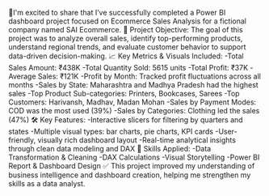 🎉I'm excited to share that I’ve successfully completed a Power BI dashboard project focused on Ecommerce Sales Analysis for a fictional company named SAI Ecommerce.
🧠 Project Objective:
 The goal of this project was to analyze overall sales, identify top-performing products, understand regional trends, and evaluate customer behavior to support data-driven decision-making.
📈 Key Metrics & Visuals Included:
 -Total Sales Amount: ₹438K
 -Total Quantity Sold: 5615 units
 -Total Profit: ₹37K
 -Average Sales: ₹121K
 -Profit by Month: Tracked profit fluctuations across all months
 -Sales by State: Maharashtra and Madhya Pradesh had the highest sales
 -Top Product Sub-categories: Printers, Bookcases, Sarees
 -Top Customers: Harivansh, Madhav, Madan Mohan
 -Sales by Payment Modes: COD was the most used (39%)
 -Sales by Categories: Clothing led the sales (47%)
🛠️ Key Features:
 -Interactive slicers for filtering by quarters and states
 -Multiple visual types: bar charts, pie charts, KPI cards
 -User-friendly, visually rich dashboard layout
 -Real-time analytical insights through clean data modeling and DAX
🧩 Skills Applied:
 -Data Transformation & Cleaning
 -DAX Calculations
 -Visual Storytelling
 -Power BI Report & Dashboard Design
✅ This project improved my understanding of business intelligence and dashboard creation, helping me strengthen my skills as a data analyst.

